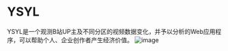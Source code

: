# YSYL
YSYL是一个观测B站UP主及不同分区的视频数据变化，并予以分析的Web应用程序，可以帮助个人、企业创作者产生经济价值。
![image](https://github.com/superpth/YSYL/blob/new_branch/images/%E5%9B%BE1.png)
